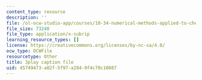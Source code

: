 ```yaml
---
content_type: resource
description: ''
file: /ol-ocw-studio-app/courses/10-34-numerical-methods-applied-to-chemical-engineering-fall-2015/45749473a02f5f97a2849f4c70c10087_Vu_oF9tcjaA.vtt
file_size: 73240
file_type: application/x-subrip
learning_resource_types: []
license: https://creativecommons.org/licenses/by-nc-sa/4.0/
ocw_type: OCWFile
resourcetype: Other
title: 3play caption file
uid: 45749473-a02f-5f97-a284-9f4c70c10087
---
```

